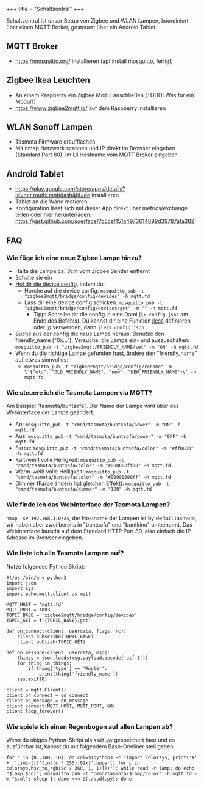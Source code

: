+++
title = "Schaltzentral"
+++

Schaltzentral ist unser Setup von Zigbee und WLAN Lampen, koordiniert
über einen MQTT Broker, gesteuert über ein Android Tablet.

## MQTT Broker

- <https://mosquitto.org/> installieren (apt install mosquitto,
  fertig!)

## Zigbee Ikea Leuchten

- An einem Raspberry ein Zigbee Modul anschließen (TODO: Was für ein Modul?)
- <https://www.zigbee2mqtt.io/> auf dem Raspberry installieren

## WLAN Sonoff Lampen

- Tasmota Firmware draufflashen
- Mit nmap Netzwerk scannen und IP direkt im Browser eingeben
  (Standard Port 80). Im UI Hostname vom MQTT Broker eingeben

## Android Tablet

- <https://play.google.com/store/apps/details?id=net.routix.mqttdash&hl=de>
  installieren
- Tablet an die Wand motieren
- Konfiguration lässt sich mit dieser App direkt über metrics/exchange
  teilen oder hier herunterladen:
  <https://gist.github.com/soerface/7c5cef151a4973614899d39787afa382>

## FAQ

### Wie füge ich eine neue Zigbee Lampe hinzu?

- Halte die Lampe ca. 3cm vom Zigbee Sender entfernt
- Schalte sie ein
- [Hol dir die device
  config](https://www.zigbee2mqtt.io/information/mqtt_topics_and_message_structure.html#zigbee2mqttbridgeconfigdevicesget),
  indem du:
  - Horche auf die device config: `mosquitto_sub -t
    "zigbee2mqtt/bridge/config/devices" -h mqtt.fd`
  - Lass dir eine device config schicken: `mosquitto_pub -t
    "zigbee2mqtt/bridge/config/devices/get" -m "" -h mqtt.fd`
    - Tipp: Schreibe dir die config in eine Datei (`\>
      config.json` am Ende des Befehls). Du kannst dir eine
      Funktion
      [jless](https://gist.github.com/soerface/8e44ebd495be72aee481d65c1003a015)
      definieren oder
      [jq](https://stedolan.github.io/jq/) verwenden,
      dann `jless config.json`
- Suche aus der config die neue Lampe heraus. Benutze den
  friendly_name ("0x..."). Versuche, die Lampe ein- und
  auszuschalten: `mosquitto_pub -t "zigbee2mqtt/FRIENDLY_NAME/set"
  -m "ON" -h mqtt.fd`
- Wenn du die richtige Lampe gefunden hast,
  [ändere](https://www.zigbee2mqtt.io/information/mqtt_topics_and_message_structure.html#zigbee2mqttbridgeconfigrename)
  den "friendly_name" auf etwas sinnvolles:
  - `mosquitto_pub -t "zigbee2mqtt/bridge/config/rename" -m
    \'{"old": "OLD_FRIENDLY_NAME", "new":
    "NEW_FRIENDLY_NAME"}\' -h mqtt.fd`

### Wie steuere ich die Tasmota Lampen via MQTT?

Am Beispiel "tasmota/buntsofa". Der Name der Lampe wird über das
Webinterface der Lampe geändert.

- An: `mosquitto_pub -t "cmnd/tasmota/buntsofa/power" -m "ON" -h
  mqtt.fd`
- Aus: `mosquitto_pub -t "cmnd/tasmota/buntsofa/power" -m "OFF"
  -h mqtt.fd`
- Farbe: `mosquitto_pub -t "cmnd/tasmota/buntsofa/color" -m
  "#ff0000" -h mqtt.fd`
- Kalt-weiß volle Helligkeit: `mosquitto_pub -t
  "cmnd/tasmota/buntsofa/color" -m "#000000ff00" -h mqtt.fd`
- Warm-weiß volle Helligkeit: `mosquitto_pub -t
  "cmnd/tasmota/buntsofa/color" -m "#00000000ff" -h mqtt.fd`
- Dimmer (Farbe ändern hat gleichen Effekt): `mosquitto_pub -t
  "cmnd/tasmota/buntsofa/dimmer" -m "100" -h mqtt.fd`

### Wie finde ich das Webinterface der Tasmota Lampen?

`nmap -sP 192.168.3.0/24`, der Hostname der Lampen ist by default
tasmota, wir haben aber zwei bereits in "buntsofa" und "buntkino"
umbenannt. Das Webinterface lauscht auf dem Standard HTTP Port 80, also
einfach die IP Adresse im Browser eingeben.

### Wie liste ich alle Tasmota Lampen auf?

Nutze folgendes Python Skript:

    #!/usr/bin/env python3
    import json
    import sys
    import paho.mqtt.client as mqtt

    MQTT_HOST = 'mqtt.fd'
    MQTT_PORT = 1883
    TOPIC_BASE = 'zigbee2mqtt/bridge/config/devices'
    TOPIC_GET = f'{TOPIC_BASE}/get'

    def on_connect(client, userdata, flags, rc):
        client.subscribe(TOPIC_BASE)
        client.publish(TOPIC_GET)

    def on_message(client, userdata, msg):
        things = json.loads(msg.payload.decode('utf-8'))
        for thing in things:
            if thing['type'] == 'Router':
                print(thing['friendly_name'])
        sys.exit(0)

    client = mqtt.Client()
    client.on_connect = on_connect
    client.on_message = on_message
    client.connect(MQTT_HOST, MQTT_PORT, 60)
    client.loop_forever()

### Wie spiele ich einen Regenbogen auf allen Lampen ab?

Wenn du obiges Python-Skript als `asdf.py` gespeichert hast und es
ausführbar ist, kannst du mit folgendem Bash-Oneliner steil gehen:

    for c in {0..360..10}; do col=$(python3 -c "import colorsys; print('#' + ''.join([f'{int(c * 255):02x}'.upper() for c in colorsys.hsv_to_rgb($c / 360, 1, 1)]))"); while read -r lamp; do echo "$lamp $col"; mosquitto_pub -t "cmnd/tasmota/$lamp/color" -h mqtt.fd -m "$col"; sleep 1; done <<< $(./asdf.py); done
